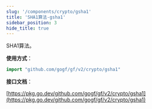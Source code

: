 ```yaml
---
slug: '/components/crypto/gsha1'
title: 'SHA1算法-gsha1'
sidebar_position: 3
hide_title: true
---
```


SHA1算法。

**使用方式**：

```go
import "github.com/gogf/gf/v2/crypto/gsha1"
```

**接口文档**：

[https://pkg.go.dev/github.com/gogf/gf/v2/crypto/gsha1](https://pkg.go.dev/github.com/gogf/gf/v2/crypto/gsha1)